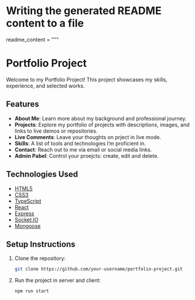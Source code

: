 # Writing the generated README content to a file
readme_content = """
# Portfolio Project

Welcome to my Portfolio Project! This project showcases my skills, experience, and selected works.

## Features
- **About Me**: Learn more about my background and professional journey.
- **Projects**: Explore my portfolio of projects with descriptions, images, and links to live demos or repositories.
- **Live Comments**: Leave your thoughts on prject in live mode.
- **Skills**: A list of tools and technologies I’m proficient in.
- **Contact**: Reach out to me via email or social media links.
- **Admin Pabel**: Control your proejcts: create, edit and delete.

## Technologies Used
- [HTML5](https://developer.mozilla.org/en-US/docs/Web/HTML)
- [CSS3](https://developer.mozilla.org/en-US/docs/Web/CSS)
- [TypeScript](https://www.typescriptlang.org)
- [React](https://reactjs.org/)
- [Express](https://expressjs.com)
- [Socket.IO](https://socket.io)
- [Mongoose](https://mongoosejs.com)

## Setup Instructions
1. Clone the repository:
   ```bash
   git clone https://github.com/your-username/portfolio-project.git

2. Run the project in server and client:
   ```bash
   npm run start

